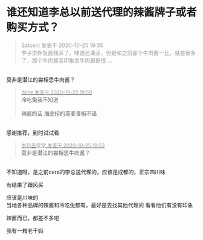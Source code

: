 # 谁还知道李总以前送代理的辣酱牌子或者购买方式？


<div class="quote"><blockquote><font color="#999999">Satoshi 发表于 2020-10-25 19:35</font><br />
<font color="#999999">李子柒拌饭酱我买了，味道还凑活，但是和之前那个牛肉酱一比，就差很多了，那个牛肉酱我印象里牛肉都是很 ...</font></blockquote></div><br />
莫非是潜江的尝相思牛肉酱？

<div class="quote"><blockquote><font size="2"><a href="https://www.hostloc.com/forum.php?mod=redirect&amp;goto=findpost&amp;pid=9351011&amp;ptid=758354" target="_blank"><font color="#999999">Wine 发表于 2020-10-25 19:50</font></a></font><br />
冷吃兔我不知道<br />
<br />
辣酱的话 海底捞的燕麦青椒不错</blockquote></div><br />
<img src="static/image/smiley/yct/019.gif" smilieid="49" border="0" alt="" />感谢推荐，到时试试看

<div class="quote"><blockquote><font size="2"><a href="https://www.hostloc.com/forum.php?mod=redirect&amp;goto=findpost&amp;pid=9351022&amp;ptid=758354" target="_blank"><font color="#999999">岁月去堂堂 发表于 2020-10-25 19:53</font></a></font><br />
莫非是潜江的尝相思牛肉酱？</blockquote></div><br />
不知道呀，是之前cera的李总送代理的，应该是成都的，正宗四川味

有结果了跟风买<img src="static/image/smiley/default/lol.gif" smilieid="12" border="0" alt="" />

应该是川味的<br />
当地各种品牌的辣酱和冷吃兔都有，最好是去找其他代理问 看看他们有没有印象

辣酱而已，都差不多吧

我有一箱老干妈<img src="static/image/smiley/default/lol.gif" smilieid="12" border="0" alt="" /><img id="aimg_NU001" onclick="zoom(this, this.src, 0, 0, 0)" class="zoom" src="https://cdn.jsdelivr.net/gh/hishis/forum-master/public/images/patch.gif" onmouseover="img_onmouseoverfunc(this)" onload="thumbImg(this)" border="0" alt="" />
